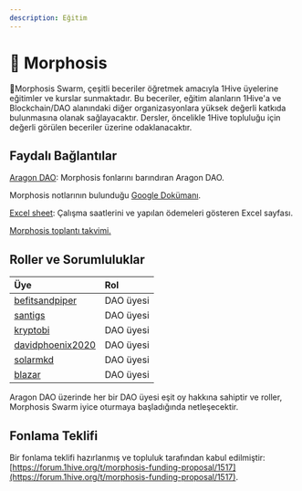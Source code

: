 ```yaml
---
description: Eğitim
---
```


# 🦋 Morphosis

🦋Morphosis Swarm, çeşitli beceriler öğretmek amacıyla 1Hive üyelerine eğitimler ve kurslar sunmaktadır. Bu beceriler, eğitim alanların 1Hive'a ve Blockchain/DAO alanındaki diğer organizasyonlara yüksek değerli katkıda bulunmasına olanak sağlayacaktır. Dersler, öncelikle 1Hive topluluğu için değerli görülen beceriler üzerine odaklanacaktır.

## Faydalı Bağlantılar

[Aragon DAO](https://aragon.1hive.org/?#/morphosis/): Morphosis fonlarını barındıran Aragon DAO.

Morphosis notlarının bulunduğu [Google Dokümanı](https://docs.google.com/document/d/1B-gIVnJwZ9nhhDttyhdDE81hpx-BDd3duHGCJNONjGc/edit#).

[Excel sheet](https://docs.google.com/spreadsheets/d/1c8xdLYi8SkElAyGNANBTd3Qe6wTxDTBTgaw1uIAqb1o/edit?usp=sharing): Çalışma saatlerini ve yapılan ödemeleri gösteren Excel sayfası.

[Morphosis toplantı takvimi.](https://calendar.google.com/calendar/u/0/embed?src=c_k77c78d1kdt9e1vpk2cvjcc7jg@group.calendar.google.com&ctz)

## Roller ve Sorumluluklar

| Üye | Rol |
| :--- | :--- |
| [befitsandpiper](https://forum.1hive.org/u/befitsandpiper/summary) | DAO üyesi |
| [santigs](https://forum.1hive.org/u/santigs) | DAO üyesi |
| [kryptobi](https://forum.1hive.org/u/kryptobi) | DAO üyesi |
| [davidphoenix2020](https://forum.1hive.org/u/davidphoenix2020) | DAO üyesi |
| [solarmkd](https://forum.1hive.org/u/solarmkd) | DAO üyesi |
| [blazar](https://forum.1hive.org/u/blazar) | DAO üyesi |

Aragon DAO üzerinde her bir DAO üyesi eşit oy hakkına sahiptir ve roller, Morphosis Swarm iyice oturmaya başladığında netleşecektir.

## Fonlama Teklifi

Bir fonlama teklifi hazırlanmış ve topluluk tarafından kabul edilmiştir: [https://forum.1hive.org/t/morphosis-funding-proposal/1517](https://forum.1hive.org/t/morphosis-funding-proposal/1517).

